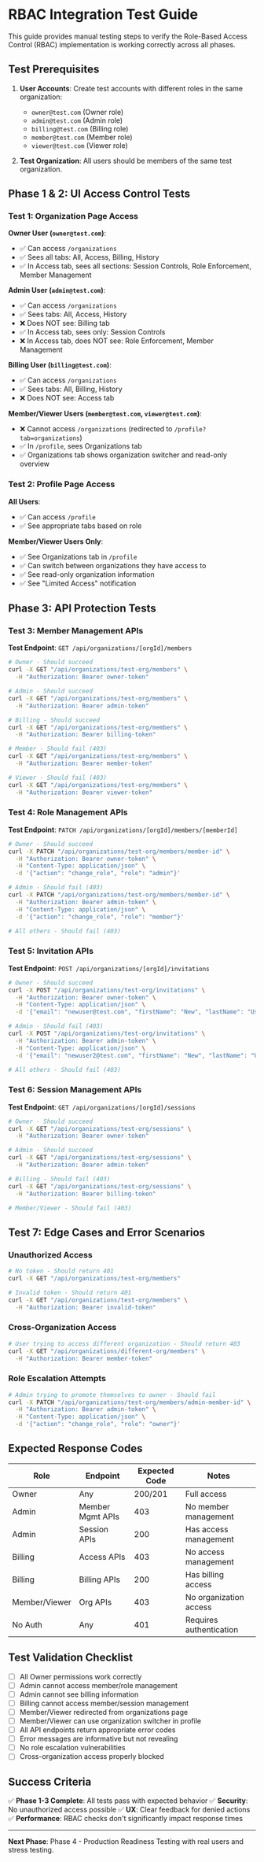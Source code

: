 # RBAC Integration Test Guide

This guide provides manual testing steps to verify the Role-Based Access Control (RBAC) implementation is working correctly across all phases.

## Test Prerequisites

1. **User Accounts**: Create test accounts with different roles in the same organization:
   - `owner@test.com` (Owner role)
   - `admin@test.com` (Admin role) 
   - `billing@test.com` (Billing role)
   - `member@test.com` (Member role)
   - `viewer@test.com` (Viewer role)

2. **Test Organization**: All users should be members of the same test organization.

## Phase 1 & 2: UI Access Control Tests

### Test 1: Organization Page Access

**Owner User (`owner@test.com`)**:
- ✅ Can access `/organizations`
- ✅ Sees all tabs: All, Access, Billing, History
- ✅ In Access tab, sees all sections: Session Controls, Role Enforcement, Member Management

**Admin User (`admin@test.com`)**:
- ✅ Can access `/organizations`
- ✅ Sees tabs: All, Access, History
- ❌ Does NOT see: Billing tab
- ✅ In Access tab, sees only: Session Controls
- ❌ In Access tab, does NOT see: Role Enforcement, Member Management

**Billing User (`billing@test.com`)**:
- ✅ Can access `/organizations`
- ✅ Sees tabs: All, Billing, History
- ❌ Does NOT see: Access tab

**Member/Viewer Users (`member@test.com`, `viewer@test.com`)**:
- ❌ Cannot access `/organizations` (redirected to `/profile?tab=organizations`)
- ✅ In `/profile`, sees Organizations tab
- ✅ Organizations tab shows organization switcher and read-only overview

### Test 2: Profile Page Access

**All Users**:
- ✅ Can access `/profile`
- ✅ See appropriate tabs based on role

**Member/Viewer Users Only**:
- ✅ See Organizations tab in `/profile`
- ✅ Can switch between organizations they have access to
- ✅ See read-only organization information
- ✅ See "Limited Access" notification

## Phase 3: API Protection Tests

### Test 3: Member Management APIs

**Test Endpoint**: `GET /api/organizations/[orgId]/members`

```bash
# Owner - Should succeed
curl -X GET "/api/organizations/test-org/members" \
  -H "Authorization: Bearer owner-token"

# Admin - Should succeed  
curl -X GET "/api/organizations/test-org/members" \
  -H "Authorization: Bearer admin-token"

# Billing - Should succeed
curl -X GET "/api/organizations/test-org/members" \
  -H "Authorization: Bearer billing-token"

# Member - Should fail (403)
curl -X GET "/api/organizations/test-org/members" \
  -H "Authorization: Bearer member-token"

# Viewer - Should fail (403)
curl -X GET "/api/organizations/test-org/members" \
  -H "Authorization: Bearer viewer-token"
```

### Test 4: Role Management APIs

**Test Endpoint**: `PATCH /api/organizations/[orgId]/members/[memberId]`

```bash
# Owner - Should succeed
curl -X PATCH "/api/organizations/test-org/members/member-id" \
  -H "Authorization: Bearer owner-token" \
  -H "Content-Type: application/json" \
  -d '{"action": "change_role", "role": "admin"}'

# Admin - Should fail (403)
curl -X PATCH "/api/organizations/test-org/members/member-id" \
  -H "Authorization: Bearer admin-token" \
  -H "Content-Type: application/json" \
  -d '{"action": "change_role", "role": "member"}'

# All others - Should fail (403)
```

### Test 5: Invitation APIs

**Test Endpoint**: `POST /api/organizations/[orgId]/invitations`

```bash
# Owner - Should succeed
curl -X POST "/api/organizations/test-org/invitations" \
  -H "Authorization: Bearer owner-token" \
  -H "Content-Type: application/json" \
  -d '{"email": "newuser@test.com", "firstName": "New", "lastName": "User", "role": "member"}'

# Admin - Should fail (403) 
curl -X POST "/api/organizations/test-org/invitations" \
  -H "Authorization: Bearer admin-token" \
  -H "Content-Type: application/json" \
  -d '{"email": "newuser2@test.com", "firstName": "New", "lastName": "User", "role": "member"}'

# All others - Should fail (403)
```

### Test 6: Session Management APIs

**Test Endpoint**: `GET /api/organizations/[orgId]/sessions`

```bash
# Owner - Should succeed
curl -X GET "/api/organizations/test-org/sessions" \
  -H "Authorization: Bearer owner-token"

# Admin - Should succeed
curl -X GET "/api/organizations/test-org/sessions" \
  -H "Authorization: Bearer admin-token"

# Billing - Should fail (403)
curl -X GET "/api/organizations/test-org/sessions" \
  -H "Authorization: Bearer billing-token"

# Member/Viewer - Should fail (403)
```

## Test 7: Edge Cases and Error Scenarios

### Unauthorized Access
```bash
# No token - Should return 401
curl -X GET "/api/organizations/test-org/members"

# Invalid token - Should return 401  
curl -X GET "/api/organizations/test-org/members" \
  -H "Authorization: Bearer invalid-token"
```

### Cross-Organization Access
```bash
# User trying to access different organization - Should return 403
curl -X GET "/api/organizations/different-org/members" \
  -H "Authorization: Bearer member-token"
```

### Role Escalation Attempts
```bash
# Admin trying to promote themselves to owner - Should fail
curl -X PATCH "/api/organizations/test-org/members/admin-member-id" \
  -H "Authorization: Bearer admin-token" \
  -H "Content-Type: application/json" \
  -d '{"action": "change_role", "role": "owner"}'
```

## Expected Response Codes

| Role | Endpoint | Expected Code | Notes |
|------|----------|---------------|--------|
| Owner | Any | 200/201 | Full access |
| Admin | Member Mgmt APIs | 403 | No member management |
| Admin | Session APIs | 200 | Has access management |
| Billing | Access APIs | 403 | No access management |
| Billing | Billing APIs | 200 | Has billing access |
| Member/Viewer | Org APIs | 403 | No organization access |
| No Auth | Any | 401 | Requires authentication |

## Test Validation Checklist

- [ ] All Owner permissions work correctly
- [ ] Admin cannot access member/role management
- [ ] Admin cannot see billing information  
- [ ] Billing cannot access member/session management
- [ ] Member/Viewer redirected from organizations page
- [ ] Member/Viewer can use organization switcher in profile
- [ ] All API endpoints return appropriate error codes
- [ ] Error messages are informative but not revealing
- [ ] No role escalation vulnerabilities
- [ ] Cross-organization access properly blocked

## Success Criteria

✅ **Phase 1-3 Complete**: All tests pass with expected behavior
✅ **Security**: No unauthorized access possible
✅ **UX**: Clear feedback for denied actions
✅ **Performance**: RBAC checks don't significantly impact response times

---

**Next Phase**: Phase 4 - Production Readiness Testing with real users and stress testing.
























